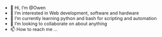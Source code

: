 - 👋 Hi, I’m @Owen
- 👀 I’m interested in Web development, software and hardware
- 🌱 I’m currently learning python and bash for scripting and automation
- 💞️ I’m looking to collaborate on about anything
- 📫 How to reach me ...

<!---
owxneby/owxneby is a ✨ special ✨ repository because its `README.md` (this file) appears on your GitHub profile.
You can click the Preview link to take a look at your changes.
--->
